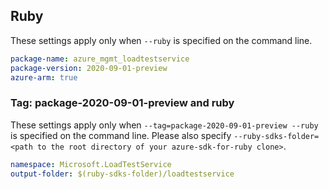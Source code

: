 ## Ruby

These settings apply only when `--ruby` is specified on the command line.

```yaml
package-name: azure_mgmt_loadtestservice
package-version: 2020-09-01-preview
azure-arm: true
```

### Tag: package-2020-09-01-preview and ruby

These settings apply only when `--tag=package-2020-09-01-preview --ruby` is specified on the command line.
Please also specify `--ruby-sdks-folder=<path to the root directory of your azure-sdk-for-ruby clone>`.

```yaml $(tag) == 'package-2020-09-01-preview' && $(ruby)
namespace: Microsoft.LoadTestService
output-folder: $(ruby-sdks-folder)/loadtestservice
```
